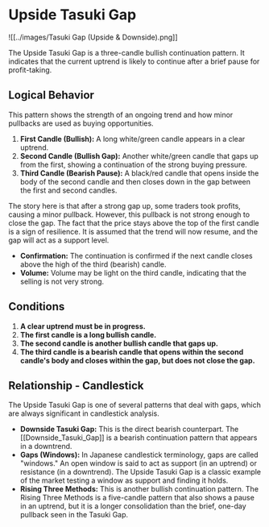 # Upside Tasuki Gap

![[../images/Tasuki Gap (Upside & Downside).png]]

The Upside Tasuki Gap is a three-candle bullish continuation pattern. It indicates that the current uptrend is likely to continue after a brief pause for profit-taking.

## Logical Behavior

This pattern shows the strength of an ongoing trend and how minor pullbacks are used as buying opportunities.

1.  **First Candle (Bullish):** A long white/green candle appears in a clear uptrend.
2.  **Second Candle (Bullish Gap):** Another white/green candle that gaps up from the first, showing a continuation of the strong buying pressure.
3.  **Third Candle (Bearish Pause):** A black/red candle that opens inside the body of the second candle and then closes down in the gap between the first and second candles.

The story here is that after a strong gap up, some traders took profits, causing a minor pullback. However, this pullback is not strong enough to close the gap. The fact that the price stays above the top of the first candle is a sign of resilience. It is assumed that the trend will now resume, and the gap will act as a support level.

- **Confirmation:** The continuation is confirmed if the next candle closes above the high of the third (bearish) candle.
- **Volume:** Volume may be light on the third candle, indicating that the selling is not very strong.

## Conditions

1.  **A clear uptrend must be in progress.**
2.  **The first candle is a long bullish candle.**
3.  **The second candle is another bullish candle that gaps up.**
4.  **The third candle is a bearish candle that opens within the second candle's body and closes within the gap, but does not close the gap.**

## Relationship - Candlestick

The Upside Tasuki Gap is one of several patterns that deal with gaps, which are always significant in candlestick analysis.

- **Downside Tasuki Gap:** This is the direct bearish counterpart. The [[Downside_Tasuki_Gap]] is a bearish continuation pattern that appears in a downtrend.
- **Gaps (Windows):** In Japanese candlestick terminology, gaps are called "windows." An open window is said to act as support (in an uptrend) or resistance (in a downtrend). The Upside Tasuki Gap is a classic example of the market testing a window as support and finding it holds.
- **Rising Three Methods:** This is another bullish continuation pattern. The Rising Three Methods is a five-candle pattern that also shows a pause in an uptrend, but it is a longer consolidation than the brief, one-day pullback seen in the Tasuki Gap.
